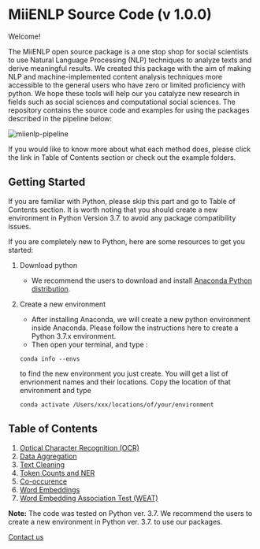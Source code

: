 # MiiENLP Source Code (v 1.0.0)

Welcome! 

The MiiENLP open source package is a one stop shop for social scientists to use Natural Language Processing (NLP) techniques to analyze texts and derive meaningful results. We created this package with the aim of making NLP and machine-implemented content analysis techniques more accessible to the general users who have zero or limited proficiency with python. We hope these tools will help our you catalyze new research in fields such as social sciences and computational social sciences. The repository contains the source code and examples for using the packages described in the pipeline below: 


![miienlp-pipeline](https://user-images.githubusercontent.com/30983820/207747948-1eb968d8-e46b-4512-8640-308487bf3c01.png)


If you would like to know more about what each method does, please click the link in Table of Contents section or check out the example folders. 

## Getting Started

If you are familiar with Python, please skip this part and go to Table of Contents section. It is worth noting that you should create a new environment in Python Version 3.7. to avoid any package compatibility issues.

If you are completely new to Python, here are some resources to get you started:

1. Download python 
   - We recommend the users to download and install [Anaconda Python distribution](http://www.anaconda.com/products/distribution). 
   
2. Create a new environment 
   - After installing Anaconda, we will create a new python environment inside Anaconda. Please follow the instructions here to create a Python 3.7.x environment. 
   - Then open your terminal, and type :
    ```
    conda info --envs 
    ```
    to find the new environment you just create. You will get a list of envrionment names and their locations. Copy the location of that environment and type 
    ```
    conda activate /Users/xxx/locations/of/your/environment
    ```

## Table of Contents

1. [Optical Character Recognition (OCR)](https://github.com/miielab/miienlp/tree/main/miienlp/ocr)
2. [Data Aggregation](https://github.com/miielab/miienlp/tree/main/miienlp/aggregation)
3. [Text Cleaning](https://github.com/miielab/miienlp/tree/main/miienlp/text_cleaning)
4. [Token Counts and NER](https://github.com/miielab/miienlp/tree/main/miienlp/token)
5. [Co-occurence](https://github.com/miielab/miienlp/tree/main/miienlp/co_occurrence)
6. [Word Embeddings](https://github.com/miielab/miienlp/tree/main/miienlp/embeddings) 
7. [Word Embedding Association Test (WEAT)](https://github.com/miielab/miienlp/tree/main/miienlp/weat)

**Note:** The code was tested on Python ver. 3.7. We recommend the users to create a new environment in Python ver. 3.7. to use our packages. 



[Contact us](https://www.miielab.com/contact)
